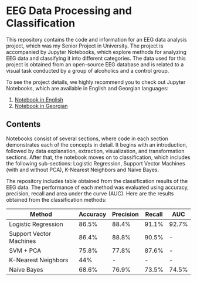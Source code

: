 # EEG Data Processing and Classification

This repository contains the code and information for an EEG data analysis project, which was my Senior Project in University. 
The project is accompanied by Jupyter Notebooks, which explore methods for analyzing EEG data and classifying it into different categories. 
The data used for this project is obtained from an open-source EEG database and is related to a visual 
task conducted by a group of alcoholics and a control group.

To see the project details, we highly recommend you to check out Jupyter Notebooks, which are available in English and Georgian languages:
1. [Notebook in English](./notebook-en.ipynb)
2. [Notebook in Georgian](./notebook-ge.ipynb)

## Contents


Notebooks consist of several sections, where code in each section demonstrates 
each of the concepts in detail. It begins with an introduction, followed by data explanation, extraction, visualization, and transformation 
sections. After that, the notebook moves on to classification, which includes the following sub-sections: 
Logistic Regression, Support Vector Machines (with and without PCA), K-Nearest Neighbors and Naive Bayes. 

The repository includes table obtained from the classification results of the EEG data. 
The performance of each method was evaluated using accuracy, precision, recall and area under the curve (AUC). Here are the results 
obtained from the classification methods:

| Method                    | Accuracy | Precision | Recall  | AUC   |
|---------------------------|----------|-----------|---------|-------|
| Logistic Regression       | 86.5%    | 88.4%     | 91.1%   | 92.7% |
| Support Vector Machines   | 86.4%    | 88.8%     | 90.5%   | -     |
| SVM + PCA                 | 75.8%    | 77.8%     | 87.6%   | -     |
| K-Nearest Neighbors       | 44%      | -         | -       | -     |
| Naive Bayes               | 68.6%    | 76.9%     | 73.5%   | 74.5% |
